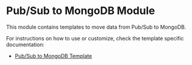 # Pub/Sub to MongoDB Module

This module contains templates to move data from Pub/Sub to MongoDB.

For instructions on how to use or customize, check the template specific
documentation:

- [Pub/Sub to MongoDB Template](./README_Cloud_PubSub_to_MongoDB.md)
